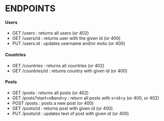 # ENDPOINTS

#### Users
* GET   /users                  :       returns all users (or 402)
* GET   /users/id               :       returns user with the given id (or 400) 
* PUT   /users.id               :       updates username and/or moto (or 400) 
#### Countries
* GET   /countries              :       returns all countries (or 402)
* GET   /countries/id           :       returns country with given id (or 400)   
#### Posts
* GET   /posts                  :       returns all posts (or 402)
* GET   /posts?start=x&end=y    :       return all posts with x<id<y (or 400, or 402)
* POST  /posts                  :       posts a new post (or 400)
* GET   /posts/id               :       returns post with given id (or 400)
* PUT   /posts/id               :       updates text of post with given id (or 400)
